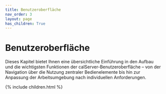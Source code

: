 ```yaml
---
title: Benutzeroberfläche
nav_order: 3
layout: page
has_children: True
---
```


# Benutzeroberfläche

Dieses Kapitel bietet Ihnen eine übersichtliche Einführung in den Aufbau und die wichtigsten Funktionen der calServer-Benutzeroberfläche – von der Navigation über die Nutzung zentraler Bedienelemente bis hin zur Anpassung der Arbeitsumgebung nach individuellen Anforderungen.

{% include children.html %}
